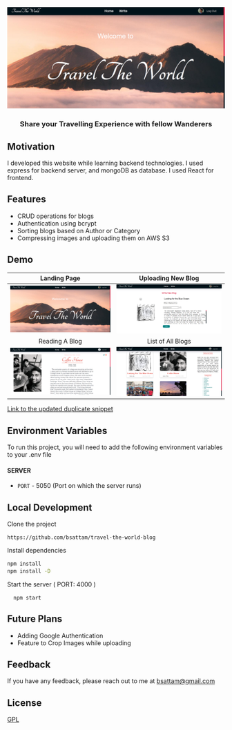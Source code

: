 <img src = "https://github.com/bsattam/travel-the-world-blog/blob/main/Blog%20app%20images/blog-1.png">
<h3 align = "center">Share your Travelling Experience with fellow Wanderers</h3>

## Motivation
I developed this website while learning backend technologies. I used express for backend server, and mongoDB as database. I used React for frontend.

## Features
- CRUD operations for blogs
- Authentication using bcrypt
- Sorting blogs based on Author or Category
- Compressing images and uploading them on AWS S3

## Demo

Landing Page           |  Uploading New Blog
:-------------------------:|:-------------------------:
![](https://github.com/bsattam/travel-the-world-blog/blob/main/Blog%20app%20images/blog-1.png)  |  ![](https://github.com/bsattam/travel-the-world-blog/blob/main/Blog%20app%20images/blog-2.png)
Reading A Blog             |  List of All Blogs
![](https://github.com/bsattam/travel-the-world-blog/blob/main/Blog%20app%20images/blog-3.png)  |  ![](https://github.com/bsattam/travel-the-world-blog/blob/main/Blog%20app%20images/blog-4.png)

[Link to the updated duplicate snippet](http://travel-the-world-app.herokuapp.com/login)

## Environment Variables
To run this project, you will need to add the following environment variables to your .env file

#### SERVER
- `PORT` - 5050 (Port on which the server runs)

## Local Development
Clone the project
```
https://github.com/bsattam/travel-the-world-blog
```
Install dependencies
```bash
npm install
npm install -D
```
Start the server ( PORT: 4000 )

```
  npm start
```

## Future Plans
- Adding Google Authentication
- Feature to Crop Images while uploading

## Feedback

If you have any feedback, please reach out to me at bsattam@gmail.com

## License

[GPL](https://choosealicense.com/licenses/gpl-3.0/)
